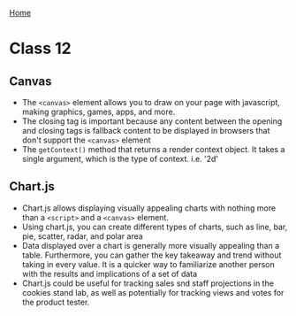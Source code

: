[Home](../README.md)

# Class 12

## Canvas

- The `<canvas>` element allows you to draw on your page with javascript, making graphics, games, apps, and more.
- The closing tag is important because any content between the opening and closing tags is fallback content to be displayed in browsers that don't support the `<canvas>` element
- The `getContext()` method that returns a render context object. It takes a single argument, which is the type of context. i.e. '2d'

## Chart.js

- Chart.js allows displaying visually appealing charts with nothing more than a `<script>` and a `<canvas>` element.
- Using chart.js, you can create different types of charts, such as line, bar, pie, scatter, radar, and polar area
- Data displayed over a chart is generally more visually appealing than a table. Furthermore, you can gather the key takeaway and trend without taking in every value. It is a quicker way to familiarize another person with the results and implications of a set of data
- Chart.js could be useful for tracking sales snd staff projections in the cookies stand lab, as well as potentially for tracking views and votes for the product tester.
